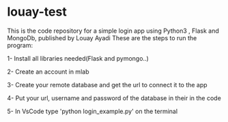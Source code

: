 # louay-test
This is the code repository for a simple login app using Python3 , Flask and MongoDb, published by Louay Ayadi
These are the steps to run the program:

1- Install all libraries needed(Flask and pymongo..)

2- Create an account in mlab 

3- Create your remote database and get the url to connect it to the app

4- Put your url, username and password of the database in their in the code

5- In VsCode type 'python login_example.py' on the terminal
